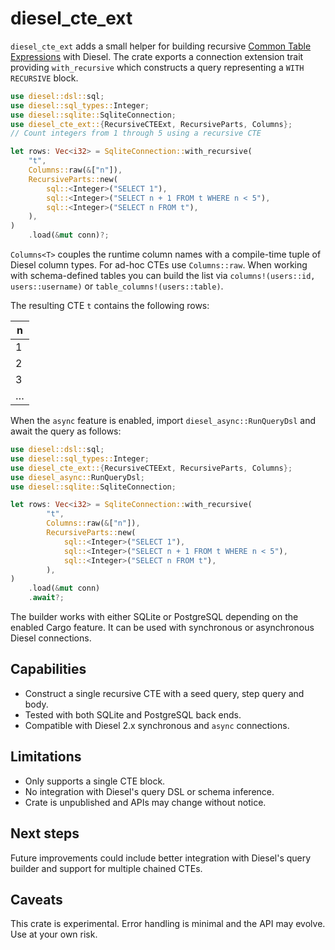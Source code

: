 # diesel_cte_ext

`diesel_cte_ext` adds a small helper for building recursive
[Common Table Expressions](https://www.postgresql.org/docs/current/queries-with.html#QUERIES-WITH-RECURSIVE)
with Diesel. The crate exports a connection extension trait providing
`with_recursive` which constructs a query representing a `WITH RECURSIVE` block.

```rust
use diesel::dsl::sql;
use diesel::sql_types::Integer;
use diesel::sqlite::SqliteConnection;
use diesel_cte_ext::{RecursiveCTEExt, RecursiveParts, Columns};
// Count integers from 1 through 5 using a recursive CTE

let rows: Vec<i32> = SqliteConnection::with_recursive(
    "t",
    Columns::raw(&["n"]),
    RecursiveParts::new(
        sql::<Integer>("SELECT 1"),
        sql::<Integer>("SELECT n + 1 FROM t WHERE n < 5"),
        sql::<Integer>("SELECT n FROM t"),
    ),
)
    .load(&mut conn)?;
```

`Columns<T>` couples the runtime column names with a compile-time tuple of
Diesel column types. For ad-hoc CTEs use `Columns::raw`. When working with
schema-defined tables you can build the list via
`columns!(users::id, users::username)` or `table_columns!(users::table)`.

The resulting CTE `t` contains the following rows:

| n   |
| --- |
| 1   |
| 2   |
| 3   |
| …   |

When the `async` feature is enabled, import `diesel_async::RunQueryDsl` and
await the query as follows:

```rust
use diesel::dsl::sql;
use diesel::sql_types::Integer;
use diesel_cte_ext::{RecursiveCTEExt, RecursiveParts, Columns};
use diesel_async::RunQueryDsl;
use diesel::sqlite::SqliteConnection;

let rows: Vec<i32> = SqliteConnection::with_recursive(
        "t",
        Columns::raw(&["n"]),
        RecursiveParts::new(
            sql::<Integer>("SELECT 1"),
            sql::<Integer>("SELECT n + 1 FROM t WHERE n < 5"),
            sql::<Integer>("SELECT n FROM t"),
        ),
)
    .load(&mut conn)
    .await?;
```

The builder works with either SQLite or PostgreSQL depending on the enabled
Cargo feature. It can be used with synchronous or asynchronous Diesel
connections.

## Capabilities

- Construct a single recursive CTE with a seed query, step query and body.
- Tested with both SQLite and PostgreSQL back ends.
- Compatible with Diesel 2.x synchronous and `async` connections.

## Limitations

- Only supports a single CTE block.
- No integration with Diesel's query DSL or schema inference.
- Crate is unpublished and APIs may change without notice.

## Next steps

Future improvements could include better integration with Diesel's query builder
and support for multiple chained CTEs.

## Caveats

This crate is experimental. Error handling is minimal and the API may evolve.
Use at your own risk.

